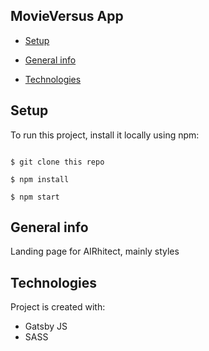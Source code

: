 ## MovieVersus App

- [Setup](#setup)

- [General info](#general-info)

- [Technologies](#technologies)

## Setup

To run this project, install it locally using npm:

```

$ git clone this repo

$ npm install

$ npm start

```

## General info

Landing page for AIRhitect, mainly styles

## Technologies

Project is created with:

- Gatsby JS
- SASS
